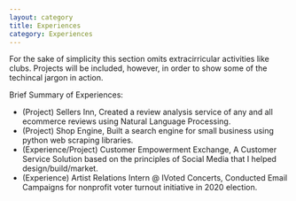 ```yaml
---
layout: category
title: Experiences
category: Experiences
---
```


For the sake of simplicity this section omits extracirricular activities like clubs. Projects will be included, however, in order to show some of the techincal jargon in action.

Brief Summary of Experiences:
- (Project) Sellers Inn, Created a review analysis service of any and all ecommerce reviews using Natural Language Processing.
- (Project) Shop Engine, Built a search engine for small business using python web scraping libraries.
- (Experience/Project) Customer Empowerment Exchange, A Customer Service Solution based on the principles of Social Media that I helped design/build/market.
- (Experience) Artist Relations Intern @ IVoted Concerts, Conducted Email Campaigns for nonprofit voter turnout initiative in 2020 election.
